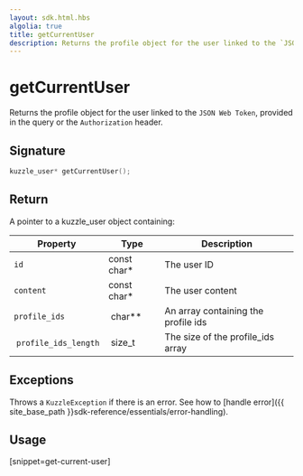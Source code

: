 ```yaml
---
layout: sdk.html.hbs
algolia: true
title: getCurrentUser
description: Returns the profile object for the user linked to the `JSON Web Token`
---
```


# getCurrentUser

Returns the profile object for the user linked to the `JSON Web Token`, provided in the query or the `Authorization` header.

## Signature

```cpp
kuzzle_user* getCurrentUser();
```

## Return

A pointer to a kuzzle_user object containing:

| Property     | Type    | Description                       |
| ---------- | ------- | --------------------------------- |
| `id` | const char* | The user ID |
| `content` | const char* | The user content |
| `profile_ids` | char** | An array containing the profile ids |
| `profile_ids_length` | size_t | The size of the profile_ids array |

## Exceptions

Throws a `KuzzleException` if there is an error. See how to [handle error]({{ site_base_path }}sdk-reference/essentials/error-handling).

## Usage

[snippet=get-current-user]
